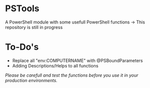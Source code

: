 # PSTools
A PowerShell module with some usefull PowerShell functions
-> This repository is still in progress

# To-Do's
* Replace all "env:COMPUTERNAME" with @PSBoundParameters
* Adding Descriptions/Helps to all functions


*Please be carefull and test the functions before you use it in your production environments.*